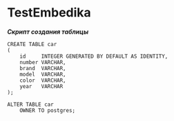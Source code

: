 # TestEmbedika

___Скрипт создания таблицы___

```
CREATE TABLE car
(
    id     INTEGER GENERATED BY DEFAULT AS IDENTITY,
    number VARCHAR,
    brand  VARCHAR,
    model  VARCHAR,
    color  VARCHAR,
    year   VARCHAR
);

ALTER TABLE car
    OWNER TO postgres;
```
